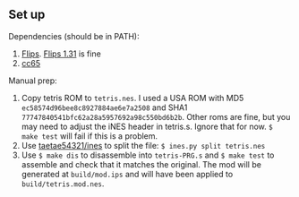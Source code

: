 ## Set up

Dependencies (should be in PATH):
1. [Flips](https://github.com/Alcaro/Flips). [Flips
   1.31](https://www.smwcentral.net/?p=section&a=details&id=11474) is fine
2. [cc65](https://www.cc65.org/)

Manual prep:
1. Copy tetris ROM to `tetris.nes`. I used a USA ROM with
   MD5 `ec58574d96bee8c8927884ae6e7a2508` and
   SHA1 `77747840541bfc62a28a5957692a98c550bd6b2b`. Other roms are fine, but
   you may need to adjust the iNES header in tetris.s. Ignore that for now.
   `$ make test` will fail if this is a problem.
2. Use [taetae54321/ines](https://github.com/taotao54321/ines) to split the
   file: `$ ines.py split tetris.nes`
3. Use `$ make dis` to disassemble into `tetris-PRG.s` and `$ make test` to
   assemble and check that it matches the original. The mod will be generated at
   `build/mod.ips` and will have been applied to `build/tetris.mod.nes`.

